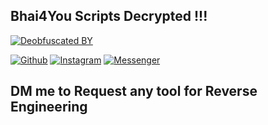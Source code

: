 ## Bhai4You Scripts Decrypted !!!

[![Deobfuscated BY](https://img.shields.io/badge/Deobfuscated%20BY-HTR--TECH-blue?style=for-the-badge)](#)

[![Github](https://img.shields.io/badge/Github-HTR--TECH-green?style=flat-square&logo=github)](https://github.com/htr-tech)
[![Instagram](https://img.shields.io/badge/IG-%40tahmid.rayat-red?style=flat-square&logo=instagram)](https://www.instagram.com/tahmid.rayat)
[![Messenger](https://img.shields.io/badge/Chat-Messenger-blue?style=flat-square&logo=messenger)](https://m.me/tahmid.rayat.official)


## DM me to Request any tool for Reverse Engineering
